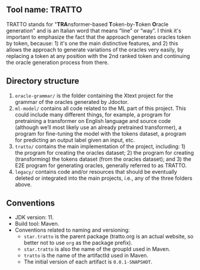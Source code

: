 ## Tool name: TRATTO

TRATTO stands for "**TRA**nsformer-based **T**oken-by-**T**oken **O**racle generation" and is an Italian word that means “line” or “way”. I think it's important to emphasize the fact that the approach generates oracles token by token, because: 1) it's one the main distinctive features, and 2) this allows the approach to generate variations of the oracles very easily, by replacing a token at any position with the 2nd ranked token and continuing the oracle generation process from there.

## Directory structure

1. `oracle-grammar/` is the folder containing the Xtext project for the grammar of the oracles generated by Jdoctor.
2. `ml-model/` contains all code related to the ML part of this project. This could include many different things, for example, a program for pretraining a transformer on English language and source code (although  we’ll most likely use an already pretrained transformer), a program for fine-tuning the model with the tokens dataset, a program for predicting an output label given an input, etc.
3. `tratto/` contains the main implementation of the project, including: 1) the program for creating the oracles dataset; 2) the program for creating (transforming) the tokens dataset (from the oracles dataset); and 3) the E2E program for generating oracles, generally referred to as TRATTO.
4. `legacy/` contains code and/or resources that should be eventually deleted or integrated into the main projects, i.e., any of the three folders above.

## Conventions

- JDK version: 11.
- Build tool: Maven.
- Conventions related to naming and versioning:
    - `star.tratto` is the parent package (tratto.org is an actual website, so better not to use `org` as the package prefix).
    - `star.tratto` is also the name of the groupId used in Maven.
    - `tratto` is the name of the artifactId used in Maven.
    - The initial version of each artifact is `0.0.1-SNAPSHOT`.
